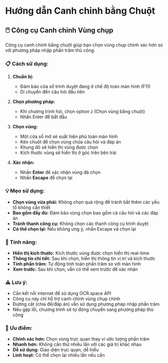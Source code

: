 # Hướng dẫn Canh chỉnh bằng Chuột

## 🖱️ Công cụ Canh chỉnh Vùng chụp

Công cụ canh chỉnh bằng chuột giúp bạn chọn vùng chụp chính xác hơn so với phương pháp nhập phần trăm thủ công.

### 📋 Cách sử dụng:

1. **Chuẩn bị:**
   - Đảm bảo cửa sổ trình duyệt đang ở chế độ toàn màn hình (F11)
   - Di chuyển đến câu hỏi đầu tiên

2. **Chọn phương pháp:**
   - Khi chương trình hỏi, chọn option `2` (Chọn vùng bằng chuột)
   - Nhấn Enter để bắt đầu

3. **Chọn vùng:**
   - Một cửa sổ mờ sẽ xuất hiện phủ toàn màn hình
   - Kéo chuột để chọn vùng chứa câu hỏi và đáp án
   - Khung đỏ sẽ hiển thị vùng được chọn
   - Kích thước vùng sẽ hiển thị ở góc trên bên trái

4. **Xác nhận:**
   - Nhấn **Enter** để xác nhận vùng đã chọn
   - Nhấn **Escape** để chọn lại

### 💡 Mẹo sử dụng:

- **Chọn vùng vừa phải:** Không chọn quá rộng để tránh bắt thêm các yếu tố không cần thiết
- **Bao gồm đầy đủ:** Đảm bảo vùng chọn bao gồm cả câu hỏi và các đáp án
- **Tránh thanh công cụ:** Không chọn các thanh công cụ trình duyệt
- **Có thể chọn lại:** Nếu không ưng ý, nhấn Escape và chọn lại

### 🔧 Tính năng:

- **Hiển thị kích thước:** Kích thước vùng được chọn hiển thị real-time
- **Thông tin chi tiết:** Sau khi chọn, hiển thị thông tin vị trí và kích thước
- **Tính phần trăm:** Tự động tính toán phần trăm so với màn hình
- **Xem trước:** Sau khi chọn, vẫn có thể xem trước để xác nhận

### ⚠️ Lưu ý:

- Cần kết nối internet để sử dụng OCR.space API
- Công cụ này chỉ hỗ trợ canh chỉnh vùng chụp chính
- Đường cắt (chia đề/đáp án) vẫn sử dụng phương pháp nhập phần trăm
- Nếu gặp lỗi, chương trình sẽ tự động chuyển sang phương pháp thủ công

### 🎯 Ưu điểm:

- **Chính xác hơn:** Chọn vùng trực quan thay vì ước lượng phần trăm
- **Nhanh hơn:** Không cần thử nhiều lần với các giá trị khác nhau
- **Dễ sử dụng:** Giao diện trực quan, dễ hiểu
- **Linh hoạt:** Có thể chọn lại nhiều lần nếu cần 